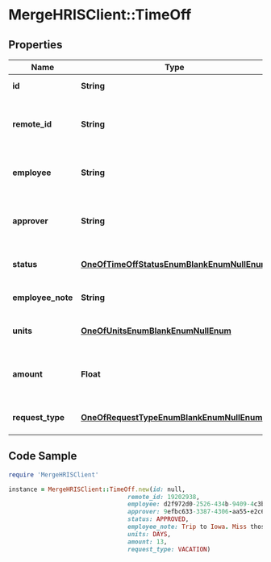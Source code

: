 # MergeHRISClient::TimeOff

## Properties

Name | Type | Description | Notes
------------ | ------------- | ------------- | -------------
**id** | **String** |  | [optional] [readonly] 
**remote_id** | **String** | The third-party API ID of the matching object. | [optional] 
**employee** | **String** | The employee requesting time off. | [optional] 
**approver** | **String** | The employee approving the time off request. | [optional] 
**status** | [**OneOfTimeOffStatusEnumBlankEnumNullEnum**](OneOfTimeOffStatusEnumBlankEnumNullEnum.md) | The status of this time off request. | [optional] 
**employee_note** | **String** | The status of this time off request. | [optional] 
**units** | [**OneOfUnitsEnumBlankEnumNullEnum**](OneOfUnitsEnumBlankEnumNullEnum.md) | The unit of time requested. | [optional] 
**amount** | **Float** | The number of time off units requested. | [optional] 
**request_type** | [**OneOfRequestTypeEnumBlankEnumNullEnum**](OneOfRequestTypeEnumBlankEnumNullEnum.md) | The type of time off request. | [optional] 

## Code Sample

```ruby
require 'MergeHRISClient'

instance = MergeHRISClient::TimeOff.new(id: null,
                                 remote_id: 19202938,
                                 employee: d2f972d0-2526-434b-9409-4c3b468e08f0,
                                 approver: 9efbc633-3387-4306-aa55-e2c635e6bb4f,
                                 status: APPROVED,
                                 employee_note: Trip to Iowa. Miss those cornfields!,
                                 units: DAYS,
                                 amount: 13,
                                 request_type: VACATION)
```


